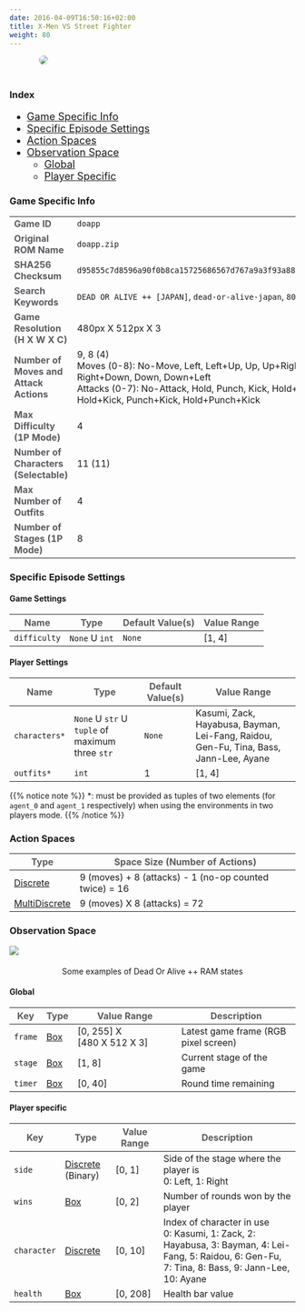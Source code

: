 ```yaml
---
date: 2016-04-09T16:50:16+02:00
title: X-Men VS Street Fighter
weight: 80
---
```


<figure style="margin-bottom:0px; margin-top:0px; margin-right:auto; margin-left:auto; width: 400px;">
  <img src="../../../images/envs/xmvsf.jpg" style="margin-bottom:20px; border-radius: 10px;"/>
</figure>

### Index

<div style="font-size:1.125rem;">

- <a href="./#game-specific-info">Game Specific Info</a>
- <a href="./#specific-episode-settings">Specific Episode Settings</a>
- <a href="./#action-spaces">Action Spaces</a>
- <a href="./#observation-space">Observation Space</a>
  - <a href="./#global">Global</a>
  - <a href="./#player-specific">Player Specific</a>

</div>

### Game Specific Info

|                                                                                                                          |                                                                                                                                                                                                        |
| ------------------------------------------------------------------------------------------------------------------------ | ------------------------------------------------------------------------------------------------------------------------------------------------------------------------------------------------------ |
| <strong><span style="color:#5B5B60;">Game ID</span></strong>                                                             | `doapp`                                                                                                                                                                                                |
| <strong><span style="color:#5B5B60;">Original ROM Name</span></strong>                                                   | `doapp.zip`                                                                                                                                                                                            |
| <strong><span style="color:#5B5B60;">SHA256 Checksum</span></strong>                                                     | `d95855c7d8596a90f0b8ca15725686567d767a9a3f93a8896b489a160e705c4e`                                                                                                                                     |
| <strong><span style="color:#5B5B60;">Search Keywords</span></strong>                                                     | `DEAD OR ALIVE ++ [JAPAN]`, `dead-or-alive-japan`, `80781`, `wowroms`                                                                                                                                  |
| <strong><span style="color:#5B5B60;">Game Resolution<br>(H X W X C)</span></strong>                                      | 480px&#160;X&#160;512px&#160;X&#160;3                                                                                                                                                                  |
| <strong><span style="color:#5B5B60;">Number of Moves and Attack Actions</span></strong> | 9, 8 (4)<br>Moves (0-8): No-Move, Left, Left+Up, Up, Up+Right, Right, Right+Down, Down, Down+Left<br>Attacks (0-7): No-Attack, Hold, Punch, Kick, Hold+Punch, Hold+Kick, Punch+Kick, Hold+Punch+Kick |
| <strong><span style="color:#5B5B60;">Max Difficulty (1P Mode)</span></strong>                                            | 4                                                                                                                                                                                                      |
| <strong><span style="color:#5B5B60;">Number of Characters (Selectable)</span></strong>                                   | 11 (11)                                                                                                                                                                                                |
| <strong><span style="color:#5B5B60;">Max Number of Outfits</span></strong>                                               | 4                                                                                                                                                                                                      |
| <strong><span style="color:#5B5B60;">Number of Stages (1P Mode)</span></strong>                                          | 8                                                                                                                                                                                                      |

### Specific Episode Settings

#### Game Settings

| <strong><span style="color:#5B5B60;">Name</span></strong> | <strong><span style="color:#5B5B60;">Type</span></strong> | <strong><span style="color:#5B5B60;">Default Value(s)</span></strong> | <strong><span style="color:#5B5B60;">Value Range</span></strong>                      |
| -------------------------------------------------------- | --------------------------------------------------------- | --------------------------------------------------------------------- | ------------------------------------------------------------------------------------- |
| `difficulty`                                             | `None` U `int`                                                     | `None`                                                                     | [1, 4]                                                                                |

#### Player Settings

| <strong><span style="color:#5B5B60;">Name</span></strong> | <strong><span style="color:#5B5B60;">Type</span></strong> | <strong><span style="color:#5B5B60;">Default Value(s)</span></strong> | <strong><span style="color:#5B5B60;">Value Range</span></strong>                      |
| -------------------------------------------------------- | --------------------------------------------------------- | --------------------------------------------------------------------- | ------------------------------------------------------------------------------------- |
| `characters*`                                             | `None` U `str` U `tuple` of maximum three `str`                   | `None`                                                              | Kasumi, Zack, Hayabusa, Bayman, Lei-Fang, Raidou, Gen-Fu, Tina, Bass, Jann-Lee, Ayane |
| `outfits*`                                           | `int`                                                     | 1                                                                     | [1, 4]                                                                                |

{{% notice note %}}
*: must be provided as tuples of two elements (for `agent_0` and `agent_1` respectively) when using the environments in two players mode.
{{% /notice %}}

### Action Spaces

| <strong><span style="color:#5B5B60;">Type</span></strong>                                                          | <strong><span style="color:#5B5B60;">Space Size (Number of Actions)</span></strong> |
| ------------------------------------------------------------------------------------------------------------------ | ----------------------------------------------------------------------------------- |
| <a href="https://github.com/Farama-Foundation/Gymnasium/blob/main/gymnasium/spaces/discrete.py" target="blank_">Discrete</a>            | 9 (moves) + 8 (attacks) - 1 (no-op counted twice) = 16                         |
| <a href="https://github.com/Farama-Foundation/Gymnasium/blob/main/gymnasium/spaces/multi_discrete.py" target="blank_">MultiDiscrete</a> | 9 (moves) X 8 (attacks) = 72                                                         |

### Observation Space

<figure style="margin-bottom:0px; margin-top:0px; margin-right:auto; margin-left:auto;">
  <img src="../../../images/envs/doappData.png" style="margin-bottom:20px;">
  <figcaption align="middle">Some examples of Dead Or Alive ++ RAM states</figcaption>
</figure>

#### Global

| <strong><span style="color:#5B5B60;">Key</span></strong> | <strong><span style="color:#5B5B60;">Type</span></strong>                                     | <strong><span style="color:#5B5B60;">Value Range</span></strong> | <strong><span style="color:#5B5B60;">Description</span></strong> |
| -------------------------------------------------------- | --------------------------------------------------------------------------------------------- | ---------------------------------------------------------------- | ---------------------------------------------------------------- |
| `frame`                                                  | <a href="https://github.com/Farama-Foundation/Gymnasium/blob/main/gymnasium/spaces/box.py" target="blank_">Box</a> | [0,&#160;255] X [480&#160;X&#160;512&#160;X&#160;3]              | Latest game frame (RGB pixel screen)                             |
| `stage`                                                  | <a href="https://github.com/Farama-Foundation/Gymnasium/blob/main/gymnasium/spaces/box.py" target="blank_">Box</a> | [1, 8]                                                           | Current stage of the game                                        |
| `timer`                                                  | <a href="https://github.com/Farama-Foundation/Gymnasium/blob/main/gymnasium/spaces/box.py" target="blank_">Box</a> | [0, 40]                                                           | Round time remaining                                        |

#### Player specific

| <strong><span style="color:#5B5B60;">Key</span></strong> | <strong><span style="color:#5B5B60;">Type</span></strong>                                                        | <strong><span style="color:#5B5B60;">Value Range</span></strong> | <strong><span style="color:#5B5B60;">Description</span></strong>                                                                                                                                                                                                  |
| -------------------------------------------------------- | ---------------------------------------------------------------------------------------------------------------- | ---------------------------------------------------------------- | ----------------------------------------------------------------------------------------------------------------------------------------------------------------------------------------------------------------------------------------------------------------- |
| `side`                                      | <a href="https://github.com/Farama-Foundation/Gymnasium/blob/main/gymnasium/spaces/discrete.py" target="blank_">Discrete</a> (Binary) | [0,&#160;1]                                                      | Side of the stage where the player is<br>0: Left, 1: Right                                                                                                                                                                                                        |
| `wins`                                      | <a href="https://github.com/Farama-Foundation/Gymnasium/blob/main/gymnasium/spaces/box.py" target="blank_">Box</a>                    | [0,&#160;2]                                                      | Number of rounds won by the player                                                                                                                                                                                                                                |
| `character`                                      | <a href="https://github.com/Farama-Foundation/Gymnasium/blob/main/gymnasium/spaces/discrete.py" target="blank_">Discrete</a>          | [0,&#160;10]                                                     | Index of character in use<br>0: Kasumi, 1: Zack, 2: Hayabusa, 3: Bayman, 4: Lei-Fang, 5: Raidou, 6: Gen-Fu, 7: Tina, 8: Bass, 9: Jann-Lee, 10: Ayane                                                                                                              |
| `health`                                 | <a href="https://github.com/Farama-Foundation/Gymnasium/blob/main/gymnasium/spaces/box.py" target="blank_">Box</a>                    | [0,&#160;208]                                                    | Health bar value                                                                                                                                                                                                                                                  |
